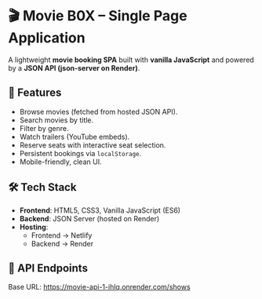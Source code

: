 # 🎬 Movie B0X – Single Page Application  

A lightweight **movie booking SPA** built with **vanilla JavaScript** and powered by a **JSON API (json-server on Render)**.  

## 🚀 Features  
- Browse movies (fetched from hosted JSON API).  
- Search movies by title.  
- Filter by genre.  
- Watch trailers (YouTube embeds).  
- Reserve seats with interactive seat selection.  
- Persistent bookings via `localStorage`.  
- Mobile-friendly, clean UI.  


## 🛠️ Tech Stack  
- **Frontend**: HTML5, CSS3, Vanilla JavaScript (ES6)  
- **Backend**: JSON Server (hosted on Render)  
- **Hosting**:  
  - Frontend → Netlify  
  - Backend → Render  

## 🔌 API Endpoints  
Base URL:  https://movie-api-1-ihlq.onrender.com/shows


